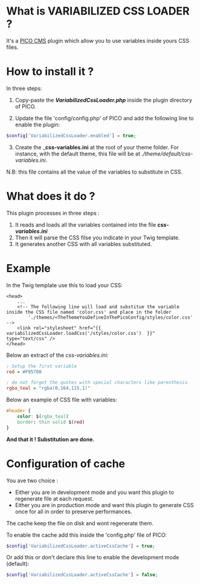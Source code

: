 # What is VARIABILIZED CSS LOADER ?
It's a [PICO CMS](http://picocms.org/) plugin which allow you to use variables inside yours CSS files.


# How to install it ?
In three steps:
1. Copy-paste the _**VariabilizedCssLoader.php**_ inside the plugin directory of PICO.

2. Update the file 'config/config.php' of PICO and add the following line to enable the plugin:
```php
$config['VariabilizedCssLoader.enabled'] = true;
```
3. Create the _**css-variables.ini** at the root of your theme folder. For instance, with the default theme, this file will be at _./theme/default/css-variables.ini_.

N.B: this file contains all the value of the variables to substitute in CSS.


# What does it do ?
This plugin processes in three steps :
1. It reads and loads all the variables contained into the file _**css-variables.ini**_
2. Then it will parse the CSS filse you indicate in your Twig template.
3. It generates another CSS with all variables substituted.


# Example
In the Twig template use this to load your CSS:
```twig
<head>
    ...
    <!-- The following line will load and substitue the variable inside the CSS file named 'color.css' and place in the folder
        './themes/<TheThemeYouDefineInThePicoConfig/styles/color.css' -->
    <link rel="stylesheet" href="{{ variabilizedCssLoader.loadCss('/styles/color.css')  }}" type="text/css" />
</head>
```

Below an extract of the _css-variables.ini_:
```ini
; Setup the first variable
red = #F95700

; do not forget the quotes with special characters like parenthesis
rgba_teal = "rgba(0,164,115,1)"
```

Below an example of CSS file with variables:
```css
#header {
    color: $(rgba_teal)
    border: thin solid $(red)
}

```
**And that it ! Substitution are done.**

# Configuration of cache
You ave two choice :
* Either you are in development mode and you want this plugin to regenerate file at each request.
* Either you are in production mode and want this plugin to generate CSS once for all in order to preserve performances.

The cache keep the file on disk and wont regenerate them.

To enable the cache add this inside the 'config.php' file of PICO:
```php
$config['VariabilizedCssLoader.activeCssCache'] = true;
```

Or add this or don't declare this line to enable the development mode (default):
```php
$config['VariabilizedCssLoader.activeCssCache'] = false;
```
